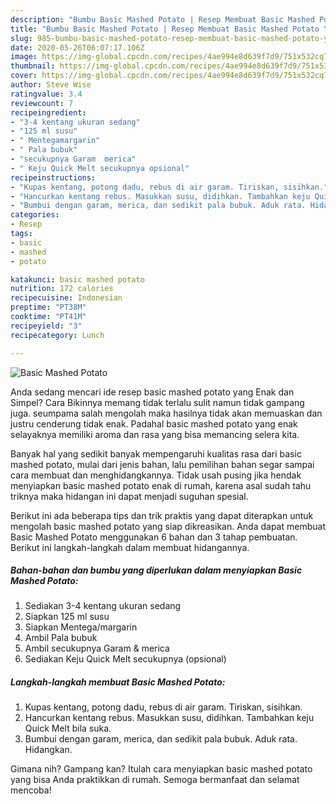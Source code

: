 ```yaml
---
description: "Bumbu Basic Mashed Potato | Resep Membuat Basic Mashed Potato Yang Enak dan Simpel"
title: "Bumbu Basic Mashed Potato | Resep Membuat Basic Mashed Potato Yang Enak dan Simpel"
slug: 985-bumbu-basic-mashed-potato-resep-membuat-basic-mashed-potato-yang-enak-dan-simpel
date: 2020-05-26T06:07:17.106Z
image: https://img-global.cpcdn.com/recipes/4ae994e8d639f7d9/751x532cq70/basic-mashed-potato-foto-resep-utama.jpg
thumbnail: https://img-global.cpcdn.com/recipes/4ae994e8d639f7d9/751x532cq70/basic-mashed-potato-foto-resep-utama.jpg
cover: https://img-global.cpcdn.com/recipes/4ae994e8d639f7d9/751x532cq70/basic-mashed-potato-foto-resep-utama.jpg
author: Steve Wise
ratingvalue: 3.4
reviewcount: 7
recipeingredient:
- "3-4 kentang ukuran sedang"
- "125 ml susu"
- " Mentegamargarin"
- " Pala bubuk"
- "secukupnya Garam  merica"
- " Keju Quick Melt secukupnya opsional"
recipeinstructions:
- "Kupas kentang, potong dadu, rebus di air garam. Tiriskan, sisihkan."
- "Hancurkan kentang rebus. Masukkan susu, didihkan. Tambahkan keju Quick Melt bila suka."
- "Bumbui dengan garam, merica, dan sedikit pala bubuk. Aduk rata. Hidangkan."
categories:
- Resep
tags:
- basic
- mashed
- potato

katakunci: basic mashed potato 
nutrition: 172 calories
recipecuisine: Indonesian
preptime: "PT38M"
cooktime: "PT41M"
recipeyield: "3"
recipecategory: Lunch

---
```



![Basic Mashed Potato](https://img-global.cpcdn.com/recipes/4ae994e8d639f7d9/751x532cq70/basic-mashed-potato-foto-resep-utama.jpg)

Anda sedang mencari ide resep basic mashed potato yang Enak dan Simpel? Cara Bikinnya memang tidak terlalu sulit namun tidak gampang juga. seumpama salah mengolah maka hasilnya tidak akan memuaskan dan justru cenderung tidak enak. Padahal basic mashed potato yang enak selayaknya memiliki aroma dan rasa yang bisa memancing selera kita.



Banyak hal yang sedikit banyak mempengaruhi kualitas rasa dari basic mashed potato, mulai dari jenis bahan, lalu pemilihan bahan segar sampai cara membuat dan menghidangkannya. Tidak usah pusing jika hendak menyiapkan basic mashed potato enak di rumah, karena asal sudah tahu triknya maka hidangan ini dapat menjadi suguhan spesial.


Berikut ini ada beberapa tips dan trik praktis yang dapat diterapkan untuk mengolah basic mashed potato yang siap dikreasikan. Anda dapat membuat Basic Mashed Potato menggunakan 6 bahan dan 3 tahap pembuatan. Berikut ini langkah-langkah dalam membuat hidangannya.

<!--inarticleads1-->

##### Bahan-bahan dan bumbu yang diperlukan dalam menyiapkan Basic Mashed Potato:

1. Sediakan 3-4 kentang ukuran sedang
1. Siapkan 125 ml susu
1. Siapkan  Mentega/margarin
1. Ambil  Pala bubuk
1. Ambil secukupnya Garam &amp; merica
1. Sediakan  Keju Quick Melt secukupnya (opsional)




<!--inarticleads2-->

##### Langkah-langkah membuat Basic Mashed Potato:

1. Kupas kentang, potong dadu, rebus di air garam. Tiriskan, sisihkan.
1. Hancurkan kentang rebus. Masukkan susu, didihkan. Tambahkan keju Quick Melt bila suka.
1. Bumbui dengan garam, merica, dan sedikit pala bubuk. Aduk rata. Hidangkan.




Gimana nih? Gampang kan? Itulah cara menyiapkan basic mashed potato yang bisa Anda praktikkan di rumah. Semoga bermanfaat dan selamat mencoba!
